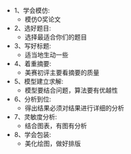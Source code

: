
- 1、学会模仿:
	- 模仿O奖论文
- 2、选好题目:
	- 选择最适合你们的题目
- 3、写好标题:
	- 适当地生动一些
- 4、着重摘要:
	- 美赛初评主要看摘要的质量
- 5、模型建立求解:
	- 模型要结合问题，算法要有优越性
- 6、分析到位:
	- 得出结果必须对结果进行详细的分析
- 7、灵敏度分析:
	- 结合图表，有图有分析
- 8、学会包装:
	- 美化绘图，做好排版




